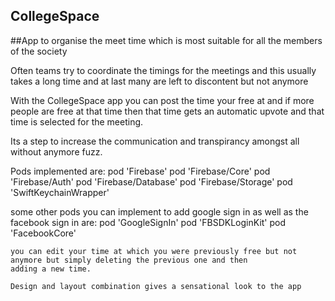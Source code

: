 ## CollegeSpace
##App to organise the meet time which is most suitable for all the members of the society


Often teams try to coordinate the timings for the meetings and this usually takes a long time and at last many are left to
discontent but not anymore 

With the CollegeSpace app you can post the time your free at and if more people are free at that time then that time gets an 
automatic upvote and that time is selected for the meeting.

Its a step to increase the communication and transpirancy amongst all without anymore fuzz.

Pods implemented are:
    pod 'Firebase'
    pod 'Firebase/Core'
    pod 'Firebase/Auth'
    pod 'Firebase/Database'
    pod 'Firebase/Storage'
    pod 'SwiftKeychainWrapper'


some other pods you can implement to add google sign in as well as the facebook sign in are:
    pod 'GoogleSignIn'
    pod 'FBSDKLoginKit'
    pod 'FacebookCore'
    
    you can edit your time at which you were previously free but not anymore but simply deleting the previous one and then
    adding a new time.
    
    Design and layout combination gives a sensational look to the app
    
